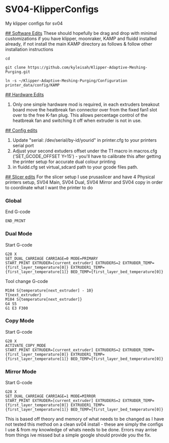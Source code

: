 # SV04-KlipperConfigs
My klipper configs for sv04

<ins>## Software Edits</ins>
These should hopefully be drag and drop with minimal customizations if you have klipper, moonraker, KAMP and fluidd installed already, if not install the main KAMP directory as follows & follow other installation instructions

```
cd

git clone https://github.com/kyleisah/Klipper-Adaptive-Meshing-Purging.git

ln -s ~/Klipper-Adaptive-Meshing-Purging/Configuration printer_data/config/KAMP
```

<ins>## Hardware Edits</ins>
1. Only one simple hardware mod is required, in each extruders breakout board move the heatbreak fan connector over from the fixed fan1 slot over to the free K-fan plug. This allows percentage control of the heatbreak fan and switching it off when extruder is not in use.
   
<ins>## Config edits</ins>

1. Update "serial: /dev/serial/by-id/yourid" in printer.cfg to your printers serial port
2. Adjust your second extuders offset under the T1 macro in macros.cfg ('SET_GCODE_OFFSET Y=15') - you'll have to calibrate this after getting the printer setup for accurate dual colour printing
3. in fluidd.cfg set virtual_sdcard path to your gcode files path.

<ins>## Slicer edits</ins>
For the slicer setup I use prusaslicer and have 4 Physical printers setup, SV04 Main, SV04 Dual, SV04 Mirror and SV04 copy in order to coordinate what I want the printer to do
### Global
End G-code
```
END_PRINT
```

### Dual Mode
Start G-code
```
G28 X 
SET_DUAL_CARRIAGE CARRIAGE=0 MODE=PRIMARY 
START_PRINT EXTRUDER=[current_extruder] EXTRUDERS=2 EXTRUDER_TEMP={first_layer_temperature[0]} EXTRUDER1_TEMP={first_layer_temperature[1]} BED_TEMP={first_layer_bed_temperature[0]}
```
Tool change G-code
```
M104 S{temperature[next_extruder] - 10}
T{next_extruder}
M104 S{temperature[next_extruder]}
G4 S5
G1 E3 F300
```

### Copy Mode
Start G-code
```
G28 X 
ACTIVATE_COPY_MODE
START_PRINT EXTRUDER=[current_extruder] EXTRUDERS=2 EXTRUDER_TEMP={first_layer_temperature[0]} EXTRUDER1_TEMP={first_layer_temperature[1]} BED_TEMP={first_layer_bed_temperature[0]}
```

### Mirror Mode
Start G-code
```
G28 X 
SET_DUAL_CARRIAGE CARRIAGE=1 MODE=MIRROR 
START_PRINT EXTRUDER=[current_extruder] EXTRUDERS=2 EXTRUDER_TEMP={first_layer_temperature[0]} EXTRUDER1_TEMP={first_layer_temperature[1]} BED_TEMP={first_layer_bed_temperature[0]}
```

This is based off theory and memory of what needs to be changed as I have not tested this method on a clean sv04 install - these are simply the configs I use & from my knowledge of whats needs to be done. Errors may arrise from things ive missed but a simple google should provide you the fix.



